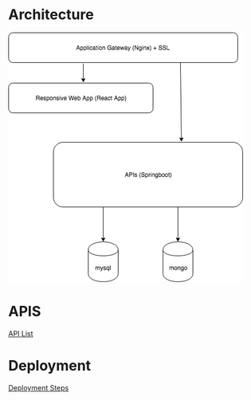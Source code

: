 # Architecture

![Architecture](img/Architecture.jpg)

# APIS

[API List](apis)

# Deployment

[Deployment Steps](https://github.com/iSPIRT/digital-sky-deployment/blob/master/InitialSetup.txt)



